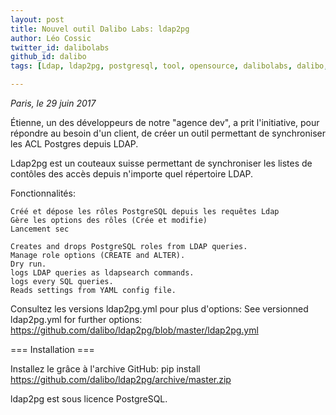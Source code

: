 ```yaml
---
layout: post
title: Nouvel outil Dalibo Labs: ldap2pg
author: Léo Cossic
twitter_id: dalibolabs
github_id: dalibo
tags: [Ldap, ldap2pg, postgresql, tool, opensource, dalibolabs, dalibo, labs]

---
```


*Paris, le 29 juin 2017*

Étienne, un des développeurs de notre "agence dev", a prit l'initiative, pour répondre au besoin d'un client, de créer un outil permettant de synchroniser les ACL Postgres depuis LDAP.


<!--MORE-->


Ldap2pg est un couteaux suisse permettant de synchroniser les listes de contôles des accès depuis n'importe quel répertoire LDAP.

Fonctionnalités:

    Créé et dépose les rôles PostgreSQL depuis les requêtes Ldap
    Gère les options des rôles (Crée et modifie)
    Lancement sec
    
    Creates and drops PostgreSQL roles from LDAP queries.
    Manage role options (CREATE and ALTER).
    Dry run.
    logs LDAP queries as ldapsearch commands.
    logs every SQL queries.
    Reads settings from YAML config file.


Consultez les versions ldap2pg.yml pour plus d'options: See versionned ldap2pg.yml for further options: https://github.com/dalibo/ldap2pg/blob/master/ldap2pg.yml

=== Installation ===

Installez le grâce à l'archive GitHub: pip install https://github.com/dalibo/ldap2pg/archive/master.zip

ldap2pg est sous licence PostgreSQL.

